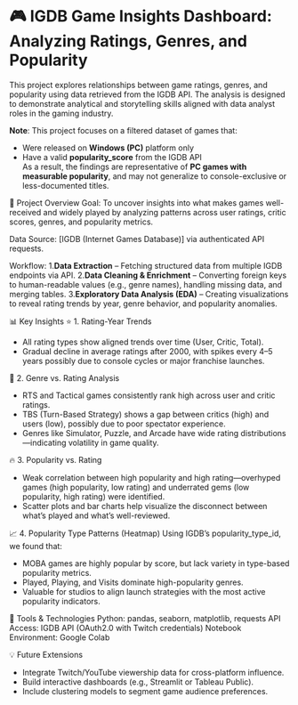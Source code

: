 # 🎮 IGDB Game Insights Dashboard: Analyzing Ratings, Genres, and Popularity

This project explores relationships between game ratings, genres, and popularity using data retrieved from the IGDB API. The analysis is designed to demonstrate analytical and storytelling skills aligned with data analyst roles in the gaming industry.

**Note**: This project focuses on a filtered dataset of games that:
- Were released on **Windows (PC)** platform only
- Have a valid **popularity_score** from the IGDB API  
As a result, the findings are representative of **PC games with measurable popularity**, and may not generalize to console-exclusive or less-documented titles.

📌 Project Overview
Goal:
To uncover insights into what makes games well-received and widely played by analyzing patterns across user ratings, critic scores, genres, and popularity metrics.

Data Source:
[IGDB (Internet Games Database)] via authenticated API requests.

Workflow:
1.**Data Extraction** – Fetching structured data from multiple IGDB endpoints via API.
2.**Data Cleaning & Enrichment** – Converting foreign keys to human-readable values (e.g., genre names), handling missing data, and merging tables.
3.**Exploratory Data Analysis (EDA)** – Creating visualizations to reveal rating trends by year, genre behavior, and popularity anomalies.


📊 Key Insights
⭐ 1. Rating-Year Trends
- All rating types show aligned trends over time (User, Critic, Total).
- Gradual decline in average ratings after 2000, with spikes every 4–5 years possibly due to console cycles or major franchise launches.

🧠 2. Genre vs. Rating Analysis
- RTS and Tactical games consistently rank high across user and critic ratings.
- TBS (Turn-Based Strategy) shows a gap between critics (high) and users (low), possibly due to poor spectator experience.
- Genres like Simulator, Puzzle, and Arcade have wide rating distributions—indicating volatility in game quality.

🔥 3. Popularity vs. Rating
- Weak correlation between high popularity and high rating—overhyped games (high popularity, low rating) and underrated gems (low popularity, high rating) were identified.
- Scatter plots and bar charts help visualize the disconnect between what’s played and what’s well-reviewed.

📈 4. Popularity Type Patterns (Heatmap)
Using IGDB’s popularity_type_id, we found that:
- MOBA games are highly popular by score, but lack variety in type-based popularity metrics.
- Played, Playing, and Visits dominate high-popularity genres.
- Valuable for studios to align launch strategies with the most active popularity indicators.

🧰 Tools & Technologies
Python: pandas, seaborn, matplotlib, requests
API Access: IGDB API (OAuth2.0 with Twitch credentials)
Notebook Environment: Google Colab

💡 Future Extensions
- Integrate Twitch/YouTube viewership data for cross-platform influence.
- Build interactive dashboards (e.g., Streamlit or Tableau Public).
- Include clustering models to segment game audience preferences.